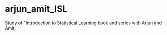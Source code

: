 # arjun_amit_ISL
Study of "Introduction to Statistical Learning book and series with Arjun and Amit.
